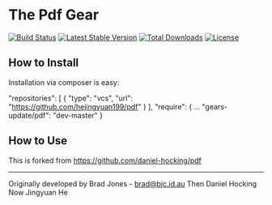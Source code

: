 The Pdf Gear
================================================================================
[![Build Status](https://travis-ci.org/hejingyuan199/pdf.svg)](https://travis-ci.org/hejingyuan199/pdf)
[![Latest Stable Version](https://poser.pugx.org/gears/pdf/v/stable.svg)](https://packagist.org/packages/gears/pdf)
[![Total Downloads](https://poser.pugx.org/gears/pdf/downloads.svg)](https://packagist.org/packages/gears/pdf)
[![License](https://poser.pugx.org/gears/pdf/license.svg)](https://packagist.org/packages/gears/pdf)

How to Install
--------------------------------------------------------------------------------
Installation via composer is easy:

  "repositories": [
      {
          "type": "vcs",
          "url": "https://github.com/hejingyuan199/pdf"
      }
  ],
  "require": {
  ...
    "gears-update/pdf": "dev-master"
  }

How to Use
--------------------------------------------------------------------------------
This is forked from https://github.com/daniel-hocking/pdf

--------------------------------------------------------------------------------
Originally developed by Brad Jones - brad@bjc.id.au
Then Daniel Hocking
Now Jingyuan He